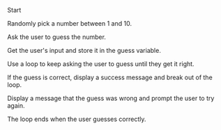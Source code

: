 Start 

Randomly pick a number between 1 and 10.

Ask the user to guess the number.

Get the user's input and store it in the guess variable.

Use a loop to keep asking the user to guess until they get it right.

If the guess is correct, display a success message and break out of the loop.

Display a message that the guess was wrong and prompt the user to try again.

The loop ends when the user guesses correctly.